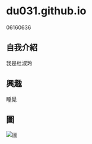 # du031.github.io
06160636

## 自我介紹
我是杜淑玲

## 興趣
睡覺

## 圖
![圖](https://i.pinimg.com/originals/c3/ff/38/c3ff38882a237bfa62956660ee837c00.png)

